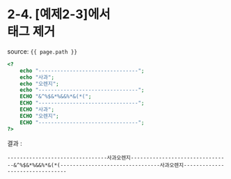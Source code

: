# 2-4. [예제2-3]에서 <br>태그 제거

source: `{{ page.path }}`

```php
<?
	echo "--------------------------------";
	echo "사과";
	echo "오렌지";
	echo "--------------------------------";
	ECHO "&^%$&*%&&%*&(*(";
	ECHO "--------------------------------";
	ECHO "사과";
	ECHO "오렌지";
	ECHO "--------------------------------";
?>
```


결과 :
```
--------------------------------사과오렌지--------------------------------&^%$&*%&&%*&(*(--------------------------------사과오렌지--------------------------------
```
